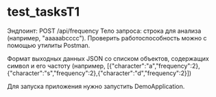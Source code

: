 # test_tasksT1
Эндпоинт: POST /api/frequency
Тело запроса: строка для анализа (например, "aaaaabcccc").
Проверить работоспособность можно с помощью утилиты Postman.

Формат выходных данных
JSON со списком объектов, содержащих символ и его частоту (например, [{"character":"a","frequency":2},{"character":"s","frequency":2},{"character":"d","frequency":2}])

Для запуска приложения нужно запустить DemoApplication.
